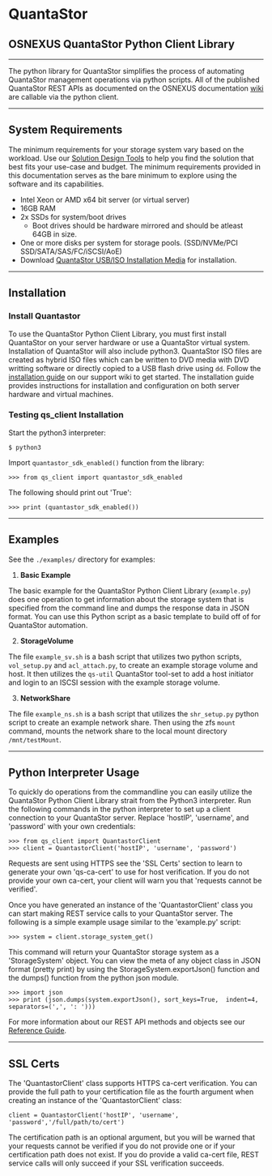 # QuantaStor
## OSNEXUS QuantaStor Python Client Library

---

The python library for QuantaStor simplifies the process of automating QuantaStor management operations via python scripts.  All of the published QuantaStor REST APIs as documented on the OSNEXUS documentation [wiki](https://wiki.osnexus.com/index.php?title=REST_API_Reference_Guide) are callable via the python client.

---
## System Requirements

The minimum requirements for your storage system vary based on the workload. Use our [Solution Design Tools](https://www.osnexus.com/design) to help you find the solution that best fits your use-case and budget. The minimum requirements provided in this documentation serves as the bare minimum to explore using the software and its capabilities.

* Intel Xeon or AMD x64 bit server (or virtual server) 
* 16GB RAM 
* 2x SSDs for system/boot drives
    - Boot drives should be hardware mirrored and should be atleast 64GB in size.
* One or more disks per system for storage pools. (SSD/NVMe/PCI SSD/SATA/SAS/FC/iSCSI/AoE)
* Download [QuantaStor USB/ISO Installation Media](https://www.osnexus.com/downloads) for installation.
---
## Installation

### Install Quantastor

To use the QuantaStor Python Client Library, you must first install QuantaStor on your server hardware or use a QuantaStor virtual system. Installation of QuantaStor will also include python3. QuantaStor ISO files are created as hybrid ISO files which can be written to DVD media with DVD writting software or directly copied to a USB flash drive using `dd`. Follow the [installation guide](https://wiki.osnexus.com/index.php?title=%2B_Installation_Guide_Overview) on our support wiki to get started. The installation guide provides instructions for installation and configuration on both server hardware and virtual machines.

### Testing qs_client Installation

Start the python3 interpreter:

    $ python3

Import `quantastor_sdk_enabled()` function from the library:

    >>> from qs_client import quantastor_sdk_enabled

The following should print out 'True':

    >>> print (quantastor_sdk_enabled())

---
## Examples

See the `./examples/` directory for examples:

1. **Basic Example**

The basic example for the QuantaStor Python Client Library (`example.py`) does one operation to get information about the storage system that is specified from the command line and dumps the response data in JSON format. You can use this Python script as a basic template to build off of for QuantaStor automation.

2. **StorageVolume**

The file `example_sv.sh` is a bash script that utilizes two python scripts, `vol_setup.py` and `acl_attach.py`, to create an example storage volume and host. It then utilizes the `qs-util` QuantaStor tool-set to add a host initiator and login to an ISCSI session with the example storage volume.

3. **NetworkShare**

The file `example_ns.sh` is a bash script that utilizes the `shr_setup.py` python script to create an example network share. Then using the zfs `mount` command, mounts the network share to the local mount directory `/mnt/testMount`.

---
## Python Interpreter Usage

To quickly do operations from the commandline you can easily utilize the QuantaStor Python Client Library strait from the Python3 interpreter. Run the following commands in the python interpreter to set up a client connection to your QuantaStor server. Replace 'hostIP', 'username', and 'password' with your own credentials:

    >>> from qs_client import QuantastorClient
    >>> client = QuantastorClient('hostIP', 'username', 'password')

Requests are sent using HTTPS see the 'SSL Certs' section to learn to generate your own 'qs-ca-cert' to use for host verification. If you do not provide your own ca-cert, your client will warn you that 'requests cannot be verified'.

Once you have generated an instance of the 'QuantastorClient' class you can start making REST service calls to your QuantaStor server. The following is a simple example usage similar to the 'example.py' script:

    >>> system = client.storage_system_get()

This command will return your QuantaStor storage system as a 'StorageSystem' object. You can view the meta of any object class in JSON format (pretty print) by using the StorageSystem.exportJson() function and the dumps() function from the python json module.

    >>> import json
    >>> print (json.dumps(system.exportJson(), sort_keys=True,  indent=4, separators=(',', ': ')))

For more information about our REST API methods and objects see our [Reference Guide](https://wiki.osnexus.com/index.php?title=REST_API_Reference_Guide).

---
## SSL Certs

The 'QuantastorClient' class supports HTTPS ca-cert verification. You can provide the full path to your certification file as the fourth argument when creating an instance of the 'QuantastorClient' class:

    client = QuantastorClient('hostIP', 'username', 'password','/full/path/to/cert')

The certification path is an optional argument, but you will be warned that your requests cannot be verified if you do not provide one or if your certification path does not exist. If you do provide a valid ca-cert file, REST service calls will only succeed if your SSL verification succeeds.